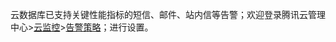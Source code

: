 云数据库已支持关键性能指标的短信、邮件、站内信等告警；欢迎登录腾讯云管理中心>[云监控](https://console.cloud.tencent.com/monitor/overview)>[告警策略](https://console.cloud.tencent.com/monitor/policylist/add)；进行设置。
